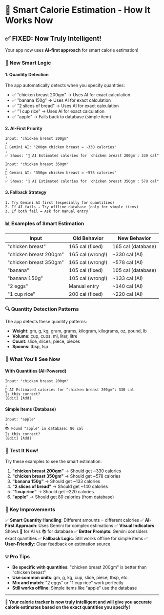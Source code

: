 # 🧠 Smart Calorie Estimation - How It Works Now

## ✅ **FIXED: Now Truly Intelligent!**

Your app now uses **AI-first approach** for smart calorie estimation!

### 🎯 **New Smart Logic**

#### **1. Quantity Detection**
The app automatically detects when you specify quantities:
- ✅ "chicken breast 200gm" → Uses AI for exact calculation
- ✅ "banana 150g" → Uses AI for exact calculation  
- ✅ "2 slices of bread" → Uses AI for exact calculation
- ✅ "1 cup rice" → Uses AI for exact calculation
- ✅ "apple" → Falls back to database (simple item)

#### **2. AI-First Priority**
```
Input: "chicken breast 200gm"
↓
🤖 Gemini AI: "200gm chicken breast = ~330 calories"
↓
✅ Shows: "🤖 AI Estimated calories for 'chicken breast 200gm': 330 cal"

Input: "chicken breast 350gm"  
↓
🤖 Gemini AI: "350gm chicken breast = ~578 calories"
↓
✅ Shows: "🤖 AI Estimated calories for 'chicken breast 350gm': 578 cal"
```

#### **3. Fallback Strategy**
```
1. Try Gemini AI first (especially for quantities)
2. If AI fails → Try offline database (only for simple items)
3. If both fail → Ask for manual entry
```

### 📊 **Examples of Smart Estimation**

| Input | Old Behavior | New Behavior |
|-------|-------------|-------------|
| "chicken breast" | 165 cal (fixed) | 165 cal (database) |
| "chicken breast 200gm" | 165 cal (wrong!) | ~330 cal (AI) |
| "chicken breast 350gm" | 165 cal (wrong!) | ~578 cal (AI) |
| "banana" | 105 cal (fixed) | 105 cal (database) |
| "banana 150g" | 105 cal (wrong!) | ~133 cal (AI) |
| "2 eggs" | Manual entry | ~140 cal (AI) |
| "1 cup rice" | 200 cal (fixed) | ~220 cal (AI) |

### 🔍 **Quantity Detection Patterns**

The app detects these quantity patterns:
- **Weight**: gm, g, kg, gram, grams, kilogram, kilograms, oz, pound, lb
- **Volume**: cup, cups, ml, liter, litre
- **Count**: slice, slices, piece, pieces
- **Spoons**: tbsp, tsp

### 🎉 **What You'll See Now**

#### **With Quantities (AI-Powered)**
```
Input: "chicken breast 200gm"
↓
🤖 AI Estimated calories for "chicken breast 200gm": 330 cal
Is this correct?
[Edit] [Add]
```

#### **Simple Items (Database)**
```
Input: "apple"
↓
📚 Found "apple" in database: 80 cal
Is this correct?
[Edit] [Add]
```

### 🚀 **Test It Now!**

Try these examples to see the smart estimation:

1. **"chicken breast 200gm"** → Should get ~330 calories
2. **"chicken breast 350gm"** → Should get ~578 calories  
3. **"banana 150g"** → Should get ~133 calories
4. **"2 slices of bread"** → Should get ~140 calories
5. **"1 cup rice"** → Should get ~220 calories
6. **"apple"** → Should get 80 calories (from database)

### 🎯 **Key Improvements**

✅ **Smart Quantity Handling**: Different amounts = different calories
✅ **AI-First Approach**: Uses Gemini for complex estimations
✅ **Visual Indicators**: Shows 🤖 for AI vs 📚 for database
✅ **Better Prompts**: Gemini considers exact quantities
✅ **Fallback Logic**: Still works offline for simple items
✅ **User-Friendly**: Clear feedback on estimation source

### 💡 **Pro Tips**

- **Be specific with quantities**: "chicken breast 200gm" is better than "chicken breast"
- **Use common units**: gm, g, kg, cup, slice, piece, tbsp, etc.
- **Mix and match**: "2 eggs" or "1 cup rice" work perfectly
- **Still works offline**: Simple items like "apple" use the database

---

**🎉 Your calorie tracker is now truly intelligent and will give you accurate calorie estimates based on the exact quantities you specify!**
